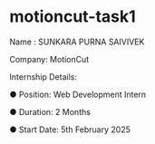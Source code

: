 # motioncut-task1
Name : SUNKARA PURNA SAIVIVEK

Company: MotionCut

Internship Details:

● Position: Web Development Intern

● Duration: 2 Months

● Start Date: 5th February 2025

